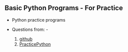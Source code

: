 ## Basic Python Programs - For Practice

* Python practice programs
* Questions from: - 

    1. [github](https://github.com/zhiwehu/Python-programming-exercises/blob/master/100%2B%20Python%20challenging%20programming%20exercises.txt)
    1. [PracticePython](https://www.practicepython.org/)